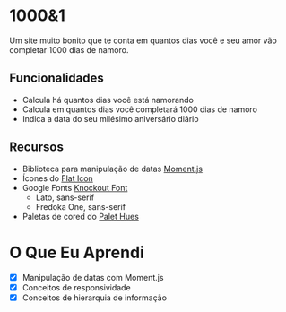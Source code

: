 # 1000&1
Um site muito bonito que te conta em quantos dias você e seu amor vão completar 1000 dias de namoro.

  ## Funcionalidades
  * Calcula há quantos dias você está namorando
  * Calcula em quantos dias você completará 1000 dias de namoro
  * Indica a data do seu milésimo aniversário diário
  
  ## Recursos
  - Biblioteca para manipulação de datas [Moment.js](https://momentjs.com/)
  - Ícones do [Flat Icon](https://www.flaticon.com/)
  - Google Fonts [Knockout Font](https://fonts.google.com/?selection.family=Fredoka+One|Lato&query=on)
    - Lato, sans-serif
    - Fredoka One, sans-serif
  - Paletas de cored do [Palet Hues](https://colorhunt.co/palette/159679)

# O Que Eu Aprendi
  - [X] Manipulação de datas com Moment.js
  - [X] Conceitos de responsividade
  - [X] Conceitos de hierarquia de informação

